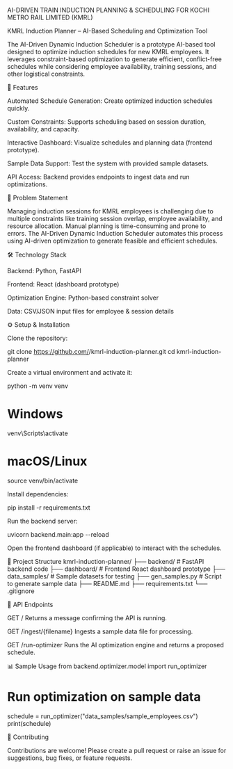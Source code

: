 AI-DRIVEN TRAIN INDUCTION PLANNING & SCHEDULING FOR KOCHI METRO RAIL LIMITED (KMRL)




  KMRL Induction Planner – AI-Based Scheduling and Optimization Tool

The AI-Driven Dynamic Induction Scheduler is a prototype AI-based tool designed to optimize induction schedules for new KMRL employees. It leverages constraint-based optimization to generate efficient, conflict-free schedules while considering employee availability, training sessions, and other logistical constraints.

🚀 Features

Automated Schedule Generation: Create optimized induction schedules quickly.

Custom Constraints: Supports scheduling based on session duration, availability, and capacity.

Interactive Dashboard: Visualize schedules and planning data (frontend prototype).

Sample Data Support: Test the system with provided sample datasets.

API Access: Backend provides endpoints to ingest data and run optimizations.

🧩 Problem Statement

Managing induction sessions for KMRL employees is challenging due to multiple constraints like training session overlap, employee availability, and resource allocation. Manual planning is time-consuming and prone to errors. The AI-Driven Dynamic Induction Scheduler automates this process using AI-driven optimization to generate feasible and efficient schedules.

🛠️ Technology Stack

Backend: Python, FastAPI

Frontend: React (dashboard prototype)

Optimization Engine: Python-based constraint solver

Data: CSV/JSON input files for employee & session details

⚙️ Setup & Installation

Clone the repository:

git clone https://github.com/<your-username>/kmrl-induction-planner.git
cd kmrl-induction-planner


Create a virtual environment and activate it:

python -m venv venv
# Windows
venv\Scripts\activate
# macOS/Linux
source venv/bin/activate


Install dependencies:

pip install -r requirements.txt


Run the backend server:

uvicorn backend.main:app --reload


Open the frontend dashboard (if applicable) to interact with the schedules.

📁 Project Structure
kmrl-induction-planner/
├── backend/           # FastAPI backend code
├── dashboard/         # Frontend React dashboard prototype
├── data_samples/      # Sample datasets for testing
├── gen_samples.py     # Script to generate sample data
├── README.md
├── requirements.txt
└── .gitignore

🔗 API Endpoints

GET /
Returns a message confirming the API is running.

GET /ingest/{filename}
Ingests a sample data file for processing.

GET /run-optimizer
Runs the AI optimization engine and returns a proposed schedule.

📊 Sample Usage
from backend.optimizer.model import run_optimizer

# Run optimization on sample data
schedule = run_optimizer("data_samples/sample_employees.csv")
print(schedule)

🤝 Contributing

Contributions are welcome! Please create a pull request or raise an issue for suggestions, bug fixes, or feature requests.
